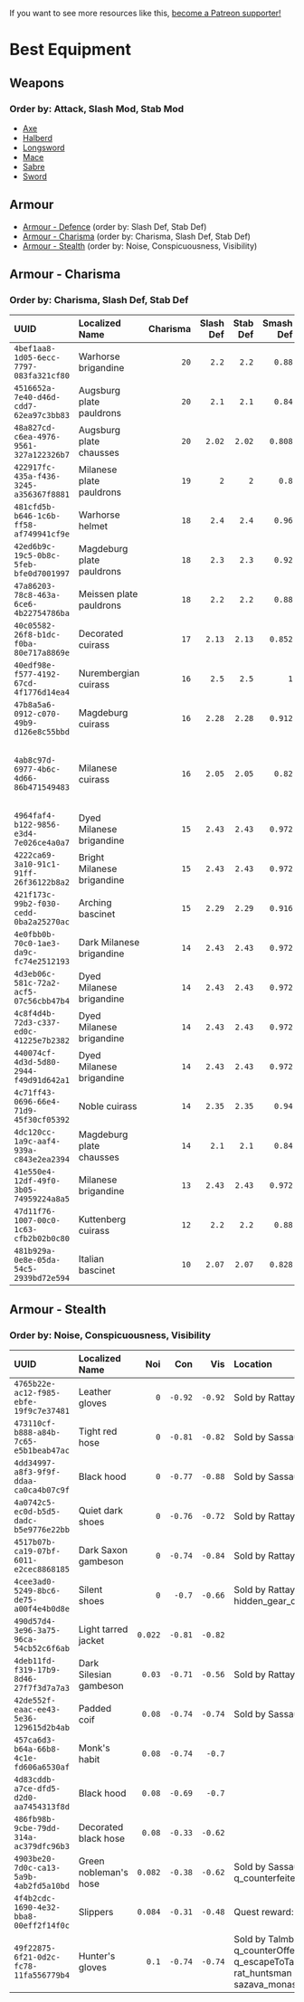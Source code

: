 <!-- TITLE: Best Equipment -->

If you want to see more resources like this, [become a Patreon supporter!](https://www.patreon.com/fireundubh) 

# Best Equipment

## Weapons

### Order by: Attack, Slash Mod, Stab Mod

- [Axe](best-equipment/axe)
- [Halberd](best-equipment/halberd)
- [Longsword](best-equipment/longsword)
- [Mace](best-equipment/mace)
- [Sabre](best-equipment/sabre)
- [Sword](best-equipment/sword)

## Armour

- [Armour - Defence](best-equipment/armour-defence) (order by: Slash Def, Stab Def)
- [Armour - Charisma](best-equipment/armour-charisma) (order by: Charisma, Slash Def, Stab Def)
- [Armour - Stealth](best-equipment/armour-stealth) (order by: Noise, Conspicuousness, Visibility)

## Armour - Charisma

### Order by: Charisma, Slash Def, Stab Def

UUID | Localized Name | Charisma | Slash Def | Stab Def | Smash Def | Location
:--- | :--- | ---: | ---: | ---: | ---: | :---
`4bef1aa8-1d05-6ecc-7797-083fa321cf80` | Warhorse brigandine | `20` | `2.2` | `2.2` | `0.88` | Ancient map 5
`4516652a-7e40-d46d-cdd7-62ea97c3bb83` | Augsburg plate pauldrons | `20` | `2.1` | `2.1` | `0.84` | Sold by Rattay armourer
`48a827cd-c6ea-4976-9561-327a122326b7` | Augsburg plate chausses | `20` | `2.02` | `2.02` | `0.808` | Treasure map 1
`422917fc-435a-f436-3245-a356367f8881` | Milanese plate pauldrons | `19` | `2` | `2` | `0.8` | Sold by Rattay armourer
`481cfd5b-b646-1c6b-ff58-af749941cf9e` | Warhorse helmet | `18` | `2.4` | `2.4` | `0.96` | Ancient map 4
`42ed6b9c-19c5-0b8c-5feb-bfe0d7001997` | Magdeburg plate pauldrons | `18` | `2.3` | `2.3` | `0.92` | Sold by Rattay armourer
`47a86203-78c8-463a-6ce6-4b22754786ba` | Meissen plate pauldrons | `18` | `2.2` | `2.2` | `0.88` | Sold by Rattay armourer
`40c05582-26f8-b1dc-f0ba-80e717a8869e` | Decorated cuirass | `17` | `2.13` | `2.13` | `0.852` | Treasure map 19
`40edf98e-f577-4192-67cd-4f1776d14ea4` | Nurembergian cuirass | `16` | `2.5` | `2.5` | `1` | Ancient map 3
`47b8a5a6-0912-c070-49b9-d126e8c55bbd` | Magdeburg cuirass | `16` | `2.28` | `2.28` | `0.912` | Quest reward: q_raubritter<br>Treasure map 16
`4ab8c97d-6977-4b6c-4d66-86b471549483` | Milanese cuirass | `16` | `2.05` | `2.05` | `0.82` | Lord Divish<br>Quest reward: ta04_cumByMerh<br>Sold by Merjohed army camp armourer<br>Sold by Rattay armourer
`4964faf4-b122-9856-e3d4-7e026ce4a0a7` | Dyed Milanese brigandine | `15` | `2.43` | `2.43` | `0.972` | Treasure map 25
`4222ca69-3a10-91c1-91ff-26f36122b8a2` | Bright Milanese brigandine | `15` | `2.43` | `2.43` | `0.972` | Sold by Rattay armourer<br>Treasure map 21
`421f173c-99b2-f030-cedd-0ba2a25270ac` | Arching bascinet | `15` | `2.29` | `2.29` | `0.916` | Treasure map 4
`4e0fbb0b-70c0-1ae3-da9c-fc74e2512193` | Dark Milanese brigandine | `14` | `2.43` | `2.43` | `0.972` | Treasure map 22
`4d3eb06c-581c-72a2-acf5-07c56cbb47b4` | Dyed Milanese brigandine | `14` | `2.43` | `2.43` | `0.972` | Sold by Rattay armourer<br>q_counterOffensive_pirk_chest
`4c8f4d4b-72d3-c337-ed0c-41225e7b2382` | Dyed Milanese brigandine | `14` | `2.43` | `2.43` | `0.972` | Treasure map 5
`440074cf-4d3d-5d80-2944-f49d91d642a1` | Dyed Milanese brigandine | `14` | `2.43` | `2.43` | `0.972` | Sold by Rattay armourer
`4c71ff43-0696-66e4-71d9-45f30cf05392` | Noble cuirass | `14` | `2.35` | `2.35` | `0.94` | Treasure map 2<br>Treasure map 13
`4dc120cc-1a9c-aaf4-939a-c843e2ea2394` | Magdeburg plate chausses | `14` | `2.1` | `2.1` | `0.84` | Treasure map 3
`41e550e4-12df-49f0-3b05-74959224a8a5` | Milanese brigandine | `13` | `2.43` | `2.43` | `0.972` | Sold by Rattay armourer
`47d11f76-1007-00c0-1c63-cfb2b02b0c80` | Kuttenberg cuirass | `12` | `2.2` | `2.2` | `0.88` | Treasure map 7<br>q_escape_from_Vranik_4
`481b929a-0e8e-05da-54c5-2939bd72e594` | Italian bascinet | `10` | `2.07` | `2.07` | `0.828` | Sold by Rattay armourer<br>Treasure map 25<br>q_konradk_fejfar_chest


## Armour - Stealth

### Order by: Noise, Conspicuousness, Visibility

UUID | Localized Name | Noi | Con | Vis | Location
:--- | :--- | ---: | ---: | ---: | :---
`4765b22e-ac12-f985-ebfe-19f9c7e37481` | Leather gloves | `0` | `-0.92` | `-0.92` | Sold by Rattay armourer
`473110cf-b888-a84b-7c65-e5b1beab47ac` | Tight red hose | `0` | `-0.81` | `-0.82` | Sold by Sassau tailor
`4dd34997-a8f3-9f9f-ddaa-ca0ca4b07c9f` | Black hood | `0` | `-0.77` | `-0.88` | Sold by Sassau tailor
`4a0742c5-ec0d-b5d5-dadc-b5e9776e22bb` | Quiet dark shoes | `0` | `-0.76` | `-0.72` | Sold by Rattay shoemaker
`4517b07b-ca19-07bf-6011-e2cec8868185` | Dark Saxon gambeson | `0` | `-0.74` | `-0.84` | Sold by Rattay armourer
`4cee3ad0-5249-8bc6-de75-a00f4e4b0d8e` | Silent shoes | `0` | `-0.7` | `-0.66` | Sold by Rattay shoemaker<br>hidden_gear_chest_medium
`490d57d4-3e96-3a75-96ca-54cb52c6f6ab` | Light tarred jacket | `0.022` | `-0.81` | `-0.82` | 
`4deb11fd-f319-17b9-8d46-27f7f3d7a7a3` | Dark Silesian gambeson | `0.03` | `-0.71` | `-0.56` | Sold by Rattay armourer
`42de552f-eaac-ee43-5e36-129615d2b4ab` | Padded coif | `0.08` | `-0.74` | `-0.74` | Sold by Sassau tailor
`457ca6d3-b64a-66b8-4c1e-fd606a6530af` | Monk's habit | `0.08` | `-0.74` | `-0.7` | 
`4d83cddb-a7ce-dfd5-d2d0-aa7454313f8d` | Black hood | `0.08` | `-0.69` | `-0.7` | 
`486fb98b-9cbe-79dd-314a-ac379dfc96b3` | Decorated black hose | `0.08` | `-0.33` | `-0.62` | 
`4903be20-7d0c-ca13-5a9b-4ab2fd5a10bd` | Green nobleman's hose | `0.082` | `-0.38` | `-0.62` | Sold by Sassau tailor<br>q_counterfeiters_crimeScene_chest
`4f4b2cdc-1690-4e32-bba8-00eff2f14f0c` | Slippers | `0.084` | `-0.31` | `-0.48` | Quest reward: q_jealousGroom
`49f22875-6f21-0d2c-fc78-11fa556779b4` | Hunter's gloves | `0.1` | `-0.74` | `-0.74` | Sold by Talmberk huntsman<br>q_counterOffensive_pirk_chest<br>q_escapeToTalmberk_soldiersLocker<br>rat_huntsman<br>sazava_monastery_urba_konrad_keyser_chest

